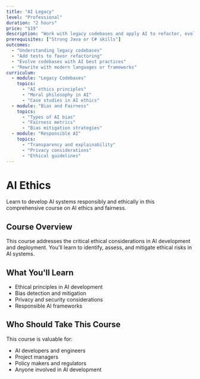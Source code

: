 ```yaml
---
title: "AI Legacy"
level: "Professional"
duration: "2 hours"
price: "$19"
description: "Work with legacy codebases and apply AI to refactor, evolve or even rewrite them."
prerequisites: ["Strong Java or C# skills"]
outcomes:
  - "Understanding legacy codebases"
  - "Add tests to favor refactoring"
  - "Evolve codebases with AI best practices"
  - "Rewrite with modern languages or frameworks"
curriculum:
  - module: "Legacy Codebases"
    topics:
      - "AI ethics principles"
      - "Moral philosophy in AI"
      - "Case studies in AI ethics"
  - module: "Bias and Fairness"
    topics:
      - "Types of AI bias"
      - "Fairness metrics"
      - "Bias mitigation strategies"
  - module: "Responsible AI"
    topics:
      - "Transparency and explainability"
      - "Privacy considerations"
      - "Ethical guidelines"
---
```


# AI Ethics

Learn to develop AI systems responsibly and ethically in this comprehensive course on AI ethics and fairness.

## Course Overview

This course addresses the critical ethical considerations in AI development and deployment. You'll learn to identify, assess, and mitigate ethical risks in AI systems.

## What You'll Learn

- Ethical principles in AI development
- Bias detection and mitigation
- Privacy and security considerations
- Responsible AI frameworks

## Who Should Take This Course

This course is valuable for:
- AI developers and engineers
- Project managers
- Policy makers and regulators
- Anyone involved in AI development